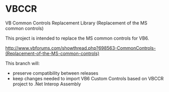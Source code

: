 # VBCCR
VB Common Controls Replacement Library (Replacement of the MS common controls)

This project is intended to replace the MS common controls for VB6.

http://www.vbforums.com/showthread.php?698563-CommonControls-(Replacement-of-the-MS-common-controls)

This branch will:

- preserve compatibility between releases
- keep changes needed to import VB6 Custom Controls based on VBCCR project to .Net Interop Assembly
